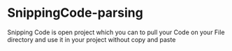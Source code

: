 # SnippingCode-parsing 
Snipping Code is open project which you can to pull your Code on your File directory and use it in your project without copy and paste
